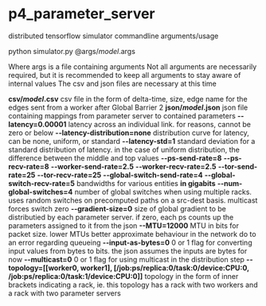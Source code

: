 # p4_parameter_server
distributed tensorflow simulator commandline arguments/usage

python simulator.py @args/*model*.args

Where args is a file containing arguments
Not all arguments are necessarily required, but it is recommended to keep all arguments to stay aware of internal values
The csv and json files are necessary at this time

**csv/*model*.csv**
csv file in the form of delta-time, size, edge name for the edges sent from a worker after Global Barrier 2
**json/*model*.json**
json file containing mappings from parameter server to contained parameters
**--latency=0.00001**
latency across an individual link. for reasons, cannot be zero or below
**--latency-distribution=none**
distribution curve for latency, can be none, uniform, or standard
**--latency-std=1**
standard deviation for a standard distribution of latency. in the case of uniform distribution, the difference between the middle and top values
**--ps-send-rate=8**
**--ps-recv-rate=8**
**--worker-send-rate=2.5**
**--worker-recv-rate=2.5**
**--tor-send-rate=25**
**--tor-recv-rate=25**
**--global-switch-send-rate=4**
**--global-switch-recv-rate=5**
bandwidths for various entities **in gigabits**
**--num-global-switches=4**
number of global switches when using multiple racks. uses random switches on precomputed paths on a src-dest basis. multicast forces switch zero
**--gradient-size=0**
size of global gradient to be distributied by each parameter server. if zero, each ps counts up the parameters assigned to it from the json
**--MTU=12000**
MTU in bits for packet size. lower MTUs better approximate behaviour in the network do to an error regarding queueing
**--input-as-bytes=0**
0 or 1 flag for converting input values from bytes to bits. the json assumes the inputs are bytes for now
**--multicast=0**
0 or 1 flag for using multicast in the distribution step
**--topology=[[worker0, worker1], [/job:ps/replica:0/task:0/device:CPU:0, /job:ps/replica:0/task:1/device:CPU:0]]**
topology in the form of inner brackets indicating a rack, ie. this topology has a rack with two workers and a rack with two parameter servers